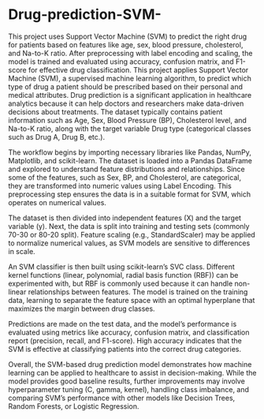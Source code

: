 # Drug-prediction-SVM-
This project uses Support Vector Machine (SVM) to predict the right drug for patients based on features like age, sex, blood pressure, cholesterol, and Na-to-K ratio. After preprocessing with label encoding and scaling, the model is trained and evaluated using accuracy, confusion matrix, and F1-score for effective drug classification.
This project applies Support Vector Machine (SVM), a supervised machine learning algorithm, to predict which type of drug a patient should be prescribed based on their personal and medical attributes. Drug prediction is a significant application in healthcare analytics because it can help doctors and researchers make data-driven decisions about treatments. The dataset typically contains patient information such as Age, Sex, Blood Pressure (BP), Cholesterol level, and Na-to-K ratio, along with the target variable Drug type (categorical classes such as Drug A, Drug B, etc.).

The workflow begins by importing necessary libraries like Pandas, NumPy, Matplotlib, and scikit-learn. The dataset is loaded into a Pandas DataFrame and explored to understand feature distributions and relationships. Since some of the features, such as Sex, BP, and Cholesterol, are categorical, they are transformed into numeric values using Label Encoding. This preprocessing step ensures the data is in a suitable format for SVM, which operates on numerical values.

The dataset is then divided into independent features (X) and the target variable (y). Next, the data is split into training and testing sets (commonly 70-30 or 80-20 split). Feature scaling (e.g., StandardScaler) may be applied to normalize numerical values, as SVM models are sensitive to differences in scale.

An SVM classifier is then built using scikit-learn’s SVC class. Different kernel functions (linear, polynomial, radial basis function (RBF)) can be experimented with, but RBF is commonly used because it can handle non-linear relationships between features. The model is trained on the training data, learning to separate the feature space with an optimal hyperplane that maximizes the margin between drug classes.

Predictions are made on the test data, and the model’s performance is evaluated using metrics like accuracy, confusion matrix, and classification report (precision, recall, and F1-score). High accuracy indicates that the SVM is effective at classifying patients into the correct drug categories.

Overall, the SVM-based drug prediction model demonstrates how machine learning can be applied to healthcare to assist in decision-making. While the model provides good baseline results, further improvements may involve hyperparameter tuning (C, gamma, kernel), handling class imbalance, and comparing SVM’s performance with other models like Decision Trees, Random Forests, or Logistic Regression.
